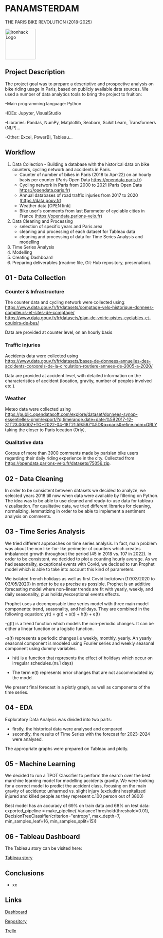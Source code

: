 # PANAMSTERDAM 
THE PARIS BIKE REVOLUTION (2018-2025) 

<img src="https://bit.ly/2VnXWr2" alt="Ironhack Logo" width="100"/>


## Project Description

The project goal was to prepare a descriptive and prospective analysis on bike riding usage in Paris, based on publicly available data sources.
We used a number of data analytics tools to bring the project to fruition:

-Main programming language: Python

-IDEs: Jupyter, VisualStudio

-Libraries: Pandas, NumPy, Matplotlib, Seaborn, Scikit Learn, Transformers (NLP)...

-Other: Excel, PowerBI, Tableau...



## Workflow

1. Data Collection - Building a database with the historical data on bike counters, cycling network and accidents in Paris.
   - Counter of number of bikes in Paris (2018 to Apr-22) on an hourly basis per counter (Paris Open Data  <https://opendata.paris.fr>)
   - Cycling network in Paris from 2000 to 2021 (Paris Open Data <https://opendata.paris.fr>)
   - Annual databases of road traffic injuries from 2017 to 2020 (<https://data.gouv.fr>)
   - Weather data [OPEN link]
   - Bike user's comments from last Barometer of cyclable cities in France (<https://opendata.parlons-velo.fr>) 
2. Data Cleaning and Processing
   - selection of specific years and Paris area
   - cleaning and processing of each dataset for Tableau data 
   - cleaning and processing of data for Time Series Analysis and modelling 
3. Time Series Analysis
4. Modelling
5. Creating Dashboard
6. Preparing deliverables (readme file, Git-Hub repository, presenation).

## 01 - Data Collection

### Counter & Infrastructure

The counter data and cycling network were collected using:
<https://www.data.gouv.fr/fr/datasets/comptage-velo-historique-donnees-compteurs-et-sites-de-comptage/>
<https://www.data.gouv.fr/fr/datasets/plan-de-voirie-pistes-cyclables-et-couloirs-de-bus/>

Data are provided at counter level, on an hourly basis

### Traffic injuries

Accidents data were collected using <https://www.data.gouv.fr/fr/datasets/bases-de-donnees-annuelles-des-accidents-corporels-de-la-circulation-routiere-annees-de-2005-a-2020/>
 
Data are provided at accident level, with detailed information on the characteristics of accident (location, gravity, number of peoples involved etc.).

### Weather

Meteo data were collected using <https://public.opendatasoft.com/explore/dataset/donnees-synop-essentielles-omm/export/?q.timerange.date=date:%5B2017-12-31T23:00:00Z+TO+2022-04-18T21:59:59Z%5D&q=paris&refine.nom=ORLY> taking the closer to Paris location (Orly).

### Qualitative data 

Corpus of more than 3900 comments made by parisian bike users regarding their daily riding experience in the city. Collected from <https://opendata.parlons-velo.fr/datasets/75056.zip>.


## 02 - Data Cleaning

In order to be consistent between datasets we decided to analyze, we selected years 2018 till now when data were available by filtering on Python. The idea was to be able to use cleaned and ready-to-use data for tableau vizualisation. 
For qualitative data, we tried different libraries for cleaning, normalizing, lemmatizing in order to be able to implement a sentiment analysis on comments.  


## 03 - Time Series Analysis

We tried different approaches on time series analysis. In fact, main problem was about the non like-for-like perimeter of counters which creates imbalanced growth throughout the period (45 in 2018 vs. 107 in 2022). In order to be consistent, we decided to plot a counting hourly average.
As we had seasonality, exceptional events with Covid, we decided to run Prophet model which is able to take into account this kind of parameters. 

We isolated french holidays as well as first Covid lockdown (17/03/2020 to 03/05/2020) in order to be as precise as possible. 
Prophet is an additive forecasting model where non-linear trends are fit with yearly, weekly, and daily seasonality, plus holiday/exceptional events effects.

Prophet uses a decomposable time series model with three main model components: trend, seasonality, and holidays. They are combined in the following equation:
y(t) = g(t) + s(t) + h(t) + e(t)

-g(t) is a trend function which models the non-periodic changes. It can be either a linear function or a logistic function.

-s(t) represents a periodic changes i.e weekly, monthly, yearly. An yearly seasonal component is modeled using Fourier series and weekly seasonal component using dummy variables.

- h(t) is a function that represents the effect of holidays which occur on irregular schedules.(n≥1 days)

- The term e(t) represents error changes that are not accommodated by the model.

We present final forecast in a plotly graph, as well as components of the time series. 


## 04 - EDA

Exploratory Data Analysis was divided into two parts:

- firstly, the historical data were analysed and compared
- secondly, the results of Time Series with the forecast for 2023-2024 were analysed.

The appropriate graphs were prepared on Tableau and plotly.


## 05 - Machine Learning

We decided to run a TPOT Classifier to perform the search over the best marchine learning model for modelling accidents gravity.
We were looking for a correct model to predict the accident class, focusing on the main gravity of accidents: unharmed vs. slight injury (excludint hospitalized injured and killed people as they represent c.100 person out of 3800)

Best model has an accuracy of 69% on train data and 68% on test data:
exported_pipeline = make_pipeline(
    VarianceThreshold(threshold=0.01),
    DecisionTreeClassifier(criterion="entropy", max_depth=7, 
                           min_samples_leaf=16, min_samples_split=15))


## 06 - Tableau Dashboard

The Tableau story can be visited here:

[Tableau story](<https://public.tableau.com/app/profile/masson8212/viz/Panamsterdam_finalstory/FinalPresentation?publish=yes>)


## Conclusions

- xx

## Links

[Dashboard](x)

[Repository](x)

[Trello](https://trello.com/b/Vb4Buvk8/finalproject)


